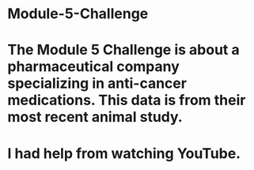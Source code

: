# Module-5-Challenge
# The Module 5 Challenge is about a pharmaceutical company specializing in anti-cancer medications. This data is from their most recent animal study. 
# I had help from watching YouTube. 
